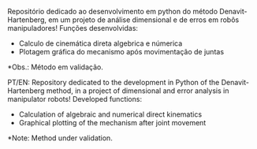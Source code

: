 Repositório dedicado ao desenvolvimento em python do método Denavit-Hartenberg, em um projeto de análise dimensional e de erros em robôs manipuladores!
Funções desenvolvidas: 
- Calculo de cinemática direta algebrica e númerica
- Plotagem gráfica do mecanismo após movimentação de juntas

*Obs.: Método em validação. 

PT/EN: 
Repository dedicated to the development in Python of the Denavit-Hartenberg method, in a project of dimensional and error analysis in manipulator robots!
Developed functions:
- Calculation of algebraic and numerical direct kinematics
- Graphical plotting of the mechanism after joint movement

*Note: Method under validation.
